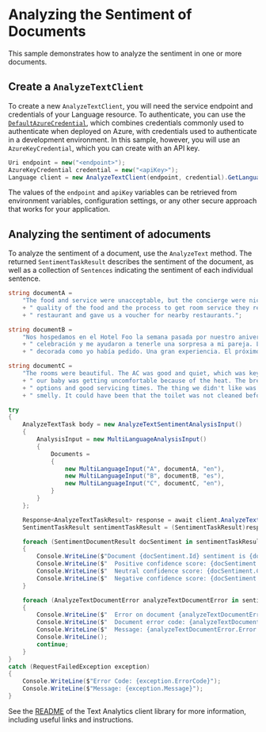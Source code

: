 # Analyzing the Sentiment of Documents

This sample demonstrates how to analyze the sentiment in one or more documents.

## Create a `AnalyzeTextClient`

To create a new `AnalyzeTextClient`, you will need the service endpoint and credentials of your Language resource. To authenticate, you can use the [`DefaultAzureCredential`][DefaultAzureCredential], which combines credentials commonly used to authenticate when deployed on Azure, with credentials used to authenticate in a development environment. In this sample, however, you will use an `AzureKeyCredential`, which you can create with an API key.

```C# Snippet:CreateAnalyzeTextClient
Uri endpoint = new("<endpoint>");
AzureKeyCredential credential = new("<apiKey>");
Language client = new AnalyzeTextClient(endpoint, credential).GetLanguageClient(apiVersion: "2023-04-01");
```

The values of the `endpoint` and `apiKey` variables can be retrieved from environment variables, configuration settings, or any other secure approach that works for your application.

## Analyzing the sentiment of adocuments

To analyze the sentiment of a document, use the `AnalyzeText` method.  The returned `SentimentTaskResult` describes the sentiment of the document, as well as a collection of `Sentences` indicating the sentiment of each individual sentence.

```C# Snippet:Sample2_AnalyzeSentiment
string documentA =
    "The food and service were unacceptable, but the concierge were nice. After talking to them about the"
    + " quality of the food and the process to get room service they refunded the money we spent at the"
    + " restaurant and gave us a voucher for nearby restaurants.";

string documentB =
    "Nos hospedamos en el Hotel Foo la semana pasada por nuestro aniversario. La gerencia sabía de nuestra"
    + " celebración y me ayudaron a tenerle una sorpresa a mi pareja. La habitación estaba limpia y"
    + " decorada como yo había pedido. Una gran experiencia. El próximo año volveremos.";

string documentC =
    "The rooms were beautiful. The AC was good and quiet, which was key for us as outside it was 100F and"
    + " our baby was getting uncomfortable because of the heat. The breakfast was good too with good"
    + " options and good servicing times. The thing we didn't like was that the toilet in our bathroom was"
    + " smelly. It could have been that the toilet was not cleaned before we arrived.";

try
{
    AnalyzeTextTask body = new AnalyzeTextSentimentAnalysisInput()
    {
        AnalysisInput = new MultiLanguageAnalysisInput()
        {
            Documents =
            {
                new MultiLanguageInput("A", documentA, "en"),
                new MultiLanguageInput("B", documentB, "es"),
                new MultiLanguageInput("C", documentC, "en"),
            }
        }
    };

    Response<AnalyzeTextTaskResult> response = await client.AnalyzeTextAsync(body);
    SentimentTaskResult sentimentTaskResult = (SentimentTaskResult)response.Value;

    foreach (SentimentDocumentResult docSentiment in sentimentTaskResult.Results.Documents)
    {
        Console.WriteLine($"Document {docSentiment.Id} sentiment is {docSentiment.Sentiment} with: ");
        Console.WriteLine($"  Positive confidence score: {docSentiment.ConfidenceScores.Positive}");
        Console.WriteLine($"  Neutral confidence score: {docSentiment.ConfidenceScores.Neutral}");
        Console.WriteLine($"  Negative confidence score: {docSentiment.ConfidenceScores.Negative}");
    }

    foreach (AnalyzeTextDocumentError analyzeTextDocumentError in sentimentTaskResult.Results.Errors)
    {
        Console.WriteLine($"  Error on document {analyzeTextDocumentError.Id}!");
        Console.WriteLine($"  Document error code: {analyzeTextDocumentError.Error.Code}");
        Console.WriteLine($"  Message: {analyzeTextDocumentError.Error.Message}");
        Console.WriteLine();
        continue;
    }
}
catch (RequestFailedException exception)
{
    Console.WriteLine($"Error Code: {exception.ErrorCode}");
    Console.WriteLine($"Message: {exception.Message}");
}
```

See the [README] of the Text Analytics client library for more information, including useful links and instructions.

[DefaultAzureCredential]: https://github.com/Azure/azure-sdk-for-net/blob/main/sdk/identity/Azure.Identity/README.md
[README]: https://github.com/Azure/azure-sdk-for-net/blob/main/sdk/textanalytics/Azure.AI.TextAnalytics/README.md
